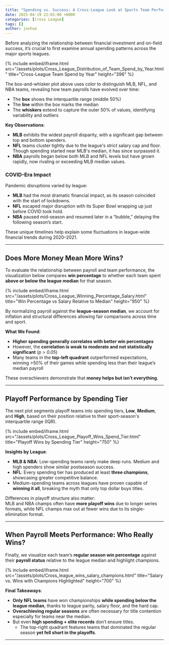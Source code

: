 ```yaml
---
title: "Spending vs. Success: A Cross-League Look at Sports Team Performance"
date: 2025-04-19 22:01:00 +0000
categories: [Cross League]
tags: []
author: joshua
---
```


Before analyzing the relationship between financial investment and on-field success, it’s crucial to first examine annual spending patterns across the major sports leagues.

{% include embed/iframe.html 
   src="/assets/plots/Cross_League_Distribution_of_Team_Spend_by_Year.html" 
   title="Cross-League Team Spend by Year" 
   height="396" 
%}

The box-and-whisker plot above uses color to distinguish MLB, NFL, and NBA teams, revealing how team payrolls have evolved over time:
- The **box** shows the interquartile range (middle 50%)
- The **line** within the box marks the median
- The **whiskers** extend to capture the outer 50% of values, identifying variability and outliers

**Key Observations**:
- **MLB** exhibits the widest payroll disparity, with a significant gap between top and bottom spenders.
- **NFL** teams cluster tightly due to the league's strict salary cap and floor. Though spending started near MLB's median, it has since surpassed it.
- **NBA** payrolls began below both MLB and NFL levels but have grown rapidly, now rivaling or exceeding MLB median values.

### COVID-Era Impact

Pandemic disruptions varied by league:
- **MLB** had the most dramatic financial impact, as its season coincided with the start of lockdowns.
- **NFL** escaped major disruption with its Super Bowl wrapping up just before COVID took hold.
- **NBA** paused mid-season and resumed later in a “bubble,” delaying the following season’s start.

These unique timelines help explain some fluctuations in league-wide financial trends during 2020–2021.

---

## Does More Money Mean More Wins?

To evaluate the relationship between payroll and team performance, the visualization below compares **win percentage** to whether each team spent **above or below the league median** for that season.

{% include embed/iframe.html 
  src="/assets/plots/Cross_League_Winning_Percentage_Salary.html" 
  title="Win Percentage vs Salary Relative to Median" 
  height="950"
%}


By normalizing payroll against the **league-season median**, we account for inflation and structural differences allowing fair comparisons across time and sport.

**What We Found**:
- **Higher spending generally correlates with better win percentages**
- However, the **correlation is weak to moderate and not statistically significant** (_p > 0.05_)
- Many teams in the **top-left quadrant** outperformed expectations, winning >50% of their games while spending less than their league’s median payroll

These overachievers demonstrate that **money helps but isn’t everything**.

---

## Playoff Performance by Spending Tier

The next plot segments playoff teams into spending tiers, **Low**, **Medium**, and **High**, based on their position relative to their sport-season's interquartile range (IQR).

{% include embed/iframe.html 
  src="/assets/plots/Cross_League_Playoff_Wins_Spend_Tier.html" 
  title="Playoff Wins by Spending Tier" 
  height="750"
%}



 **Insights by League**:
- **MLB & NBA**: Low-spending teams rarely make deep runs. Medium and high spenders show similar postseason success.
- **NFL**: Every spending tier has produced at least **three champions**, showcasing greater competitive balance.
- Medium-spending teams across leagues have proven capable of **winning it all**, breaking the myth that only top dollar buys titles.

Differences in playoff structure also matter:  
MLB and NBA champs often have **more playoff wins** due to longer series formats, while NFL champs max out at fewer wins due to its single-elimination format.

---

## When Payroll Meets Performance: Who Really Wins?

Finally, we visualize each team’s **regular season win percentage** against their **payroll status** relative to the league median and highlight champions.

{% include embed/iframe.html 
  src="/assets/plots/Cross_league_wins_salary_champions.html" 
  title="Salary vs. Wins with Champions Highlighted" 
  height="700"
%}


**Final Takeaways**:
- **Only NFL teams** have won championships **while spending below the league median**, thanks to league parity, salary floor, and the hard cap.
- **Overachieving regular seasons** are often necessary for title contention especially for teams near the median.
- But even **high spending + elite records** don’t ensure titles. 
  - The top-right quadrant features teams that dominated the regular season **yet fell short in the playoffs**.


---
